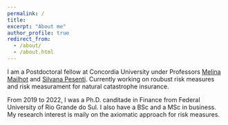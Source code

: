 ```yaml
---
permalink: /
title: 
excerpt: "About me"
author_profile: true
redirect_from: 
  - /about/
  - /about.html
---
```



I am a Postdoctoral fellow at Concordia University under Professors [Melina Mailhot](https://www.concordia.ca/faculty/melina-mailhot.html) and [Silvana Pesenti](https://utstat.toronto.edu/pesenti/). Currently working on roubust risk measures and risk measurament for natural catastrophe insurance.

From 2019 to 2022, I was a Ph.D. canditade in Finance from Federal University of Rio Grande do Sul. I also have a BSc and a MSc in business. My research interest is maily on the axiomatic approach for risk measures.
